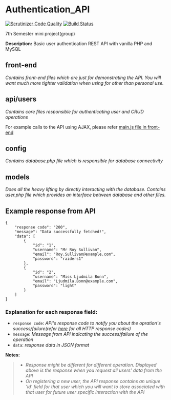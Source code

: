 # Authentication_API
[![Scrutinizer Code Quality](https://scrutinizer-ci.com/g/Tan-007/Authentication_API/badges/quality-score.png?b=master)](https://scrutinizer-ci.com/g/Tan-007/Authentication_API/?branch=master)
[![Build Status](https://scrutinizer-ci.com/g/Tan-007/Authentication_API/badges/build.png?b=master)](https://scrutinizer-ci.com/g/Tan-007/Authentication_API/build-status/master)

7th Semester mini project(group)

**Description:** Basic user authentication REST API with vanilla PHP and MySQL

## front-end
*Contains front-end files which are just for demonstrating the API. You will want much more tighter validation when using for other than personal use.*

## api/users
*Contains core files responsible for authenticating user and CRUD operations*

For example calls to the API using AJAX, please refer [main.js file in front-end](Front-end/js/main.js)

## config
*Contains database.php file which is responsible for database connectivity*

## models
*Does all the heavy lifting by directly interacting with the database. Contains user.php file which provides an interface between database and other files.*

## Example response from API
```
{
    "response code": "200",
    "message": "Data successfully fetched!",
    "data": [
        {
            "id": "1",
            "username": "Mr Roy Sullivan",
            "email": "Roy.Sullivan@example.com",
            "password": "raiders1"
        },
        {
            "id": "2",
            "username": "Miss Ljudmila Bonn",
            "email": "Ljudmila.Bonn@example.com",
            "password": "light"
        }
    ]
}
```
### Explanation for each response field:
- `response code`: *API's response code to notify you about the opration's success/failure(refer [here](https://restfulapi.net/http-status-codes/) for all HTTP response codes)*
- `message`: *Message from API indicating the success/failure of the operation*
- `data`: *response data in JSON format*


**Notes:** 
> - *Response might be different for different operation. Displayed above is the response when you request all users' data from the API*
> - *On registering a new user, the API response contains an unique 'id' field for that user which you will want to store associated with that user for future user specific interaction with the API*
